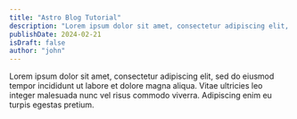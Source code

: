 ```yaml
---
title: "Astro Blog Tutorial"
description: "Lorem ipsum dolor sit amet, consectetur adipiscing elit, sed do eiusmod tempor incididunt ut labore et dolore magna aliqua"
publishDate: 2024-02-21
isDraft: false
author: "john"
---
```


Lorem ipsum dolor sit amet, consectetur adipiscing elit, sed do eiusmod tempor incididunt ut labore et dolore magna aliqua. Vitae ultricies leo integer malesuada nunc vel risus commodo viverra. Adipiscing enim eu turpis egestas pretium. 
